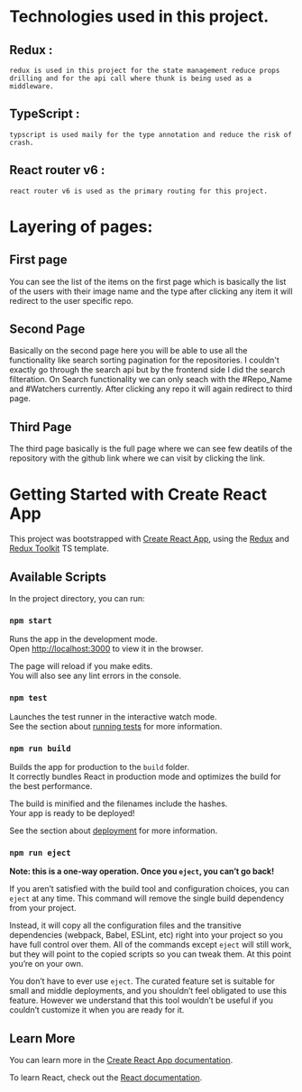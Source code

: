 # Technologies used in this project.

## Redux :

    redux is used in this project for the state management reduce props drilling and for the api call where thunk is being used as a middleware.

## TypeScript :

    typscript is used maily for the type annotation and reduce the risk of crash.

## React router v6 :

    react router v6 is used as the primary routing for this project.

# Layering of pages:

## First page

You can see the list of the items on the first page which is basically the list of the users with their image name and the type after clicking any item it will redirect to the user specific repo.

## Second Page

Basically on the second page here you will be able to use all the functionality like search sorting pagination for the repositories. I couldn't exactly go through the search api but by the frontend side I did the search filteration. On Search functionality we can only seach with the #Repo_Name and #Watchers currently. After clicking any repo it will again redirect to third page.

## Third Page

The third page basically is the full page where we can see few deatils of the repository with the github link where we can visit by clicking the link.

# Getting Started with Create React App

This project was bootstrapped with [Create React App](https://github.com/facebook/create-react-app), using the [Redux](https://redux.js.org/) and [Redux Toolkit](https://redux-toolkit.js.org/) TS template.

## Available Scripts

In the project directory, you can run:

### `npm start`

Runs the app in the development mode.\
Open [http://localhost:3000](http://localhost:3000) to view it in the browser.

The page will reload if you make edits.\
You will also see any lint errors in the console.

### `npm test`

Launches the test runner in the interactive watch mode.\
See the section about [running tests](https://facebook.github.io/create-react-app/docs/running-tests) for more information.

### `npm run build`

Builds the app for production to the `build` folder.\
It correctly bundles React in production mode and optimizes the build for the best performance.

The build is minified and the filenames include the hashes.\
Your app is ready to be deployed!

See the section about [deployment](https://facebook.github.io/create-react-app/docs/deployment) for more information.

### `npm run eject`

**Note: this is a one-way operation. Once you `eject`, you can’t go back!**

If you aren’t satisfied with the build tool and configuration choices, you can `eject` at any time. This command will remove the single build dependency from your project.

Instead, it will copy all the configuration files and the transitive dependencies (webpack, Babel, ESLint, etc) right into your project so you have full control over them. All of the commands except `eject` will still work, but they will point to the copied scripts so you can tweak them. At this point you’re on your own.

You don’t have to ever use `eject`. The curated feature set is suitable for small and middle deployments, and you shouldn’t feel obligated to use this feature. However we understand that this tool wouldn’t be useful if you couldn’t customize it when you are ready for it.

## Learn More

You can learn more in the [Create React App documentation](https://facebook.github.io/create-react-app/docs/getting-started).

To learn React, check out the [React documentation](https://reactjs.org/).
